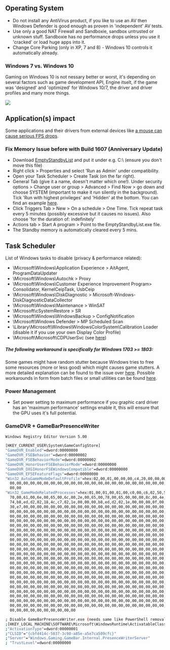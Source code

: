 ## Operating System
* Do not install any AntiVirus product, if you like to use an AV then Windows Defender is good enough as proven in 'independent' AV tests. 
* Use only a good NAT Firewall and Sandboxie, sandbox untrusted or unknown stuff. Sandboxie has no performance drops unless you use it 'cracked' or load huge apps into it.
* Change Core Parking (only in XP, 7 and 8) - Windows 10 controls it automatically already.




### Windows 7 vs. Windows 10

Gaming on Windows 10 is not nessary better or worst, it's depending on several factors such as game development API, Engine itselt, if the game was 'designed' and 'optimized' for Windows 10/7, the driver and driver profiles and many more things. 

[![](http://img.youtube.com/vi/RkHFYKDOo74/0.jpg)](http://www.youtube.com/watch?v=RkHFYKDOo74 "Windows 7 Vs. Windows 10 Game Performance (right-click and open it in a new Browser tab)")

Application(s) impact
---------------

Some applications and their drivers from external devices like [a mouse can cause serious FPS drops](https://old.reddit.com/r/Doom/comments/8a1m9s/psa_deactivate_the_new_razer_chroma_option_in/).


### Fix Memory Issue before with Build 1607 (Anniversary Update)

* Download [EmptyStandbyList](https://wj32.org/wp/software/empty-standby-list/) and put it under e.g. C:\ (ensure you don't move this file)
* Right click > Properties and select 'Run as Admin' under compatibility.
* Open your Task Scheduler > Create Task (on the far right).
* General Tab (give it a name, doesn't matter which one!). Under security options > Change user or group > Advanced > Find Now > go down and choose SYSTEM (important to make it run silently in the background). Tick 'Run with highest privileges' and 'Hidden' at the bottom. You can find an example [here](https://stackoverflow.com/questions/6568736/how-do-i-set-a-windows-scheduled-task-to-run-in-the-background).
* Click Triggers Tab > New > On a schedule > One Time. Tick repeat task every 5 minutes (possibly excessive but it causes no issues). Also choose 'for the duration of: indefinitely'
* Actions tab > Start A program > Point to the EmptyStandbyList.exe file.
* The Standby memory is automatically cleared every 5 mins.


Task Scheduler
---------------

List of Windows tasks to disable (privacy & performance related):

* \Microsoft\Windows\Application Experience > AitAgent, ProgramDataUpdater
* \Microsoft\Windows\Autochk > Proxy
* \Microsoft\Windows\Customer Experience Improvement Program> Consolidator, KernelCeipTask, UsbCeip
* \Microsoft\Windows\DiskDiagnostic > Microsoft-Windows-DiskDiagnosticDataCollector
* \Microsoft\Windows\Maintenance > WinSAT
* \Microsoft\cSystemRestore > SR
* \Microsoft\Windows\WindowsBackup > ConfigNotification
* \Microsoft\Windows Defender > MP Scheduled Scan
* \Library\Microsoft\Windows\WindowsColorSystem\Calibration Loader (disable it if you use your own Display Color Profile)
* \Microsoft\\Microsoft\CDPUserSvc (see [here](https://account.microsoft.com/privacy/activity-history))



##### **The following workaround is specifically for Windows 1703 >= 1803**:


Some games might have random stutter because Windows tries to free some resources (more or less good) which might causes game stutters. A more detailed explanation can be found to the issue over [here](https://forums.guru3d.com/threads/fix-game-stutter-on-win-10-1703-1803.420251/page-12#post-5590635). Possible workarounds in form from batch files or small utilities can be found [here](https://forums.guru3d.com/threads/fix-game-stutter-on-win-10-1703-1803.420251/).

### Power Management

* Set power setting to maximum performance if you graphic card driver has an 'maximum performance' settings enable it, this will ensure that the GPU uses it's full potential. 


### GameDVR + GameBarPresenceWriter

```bash
Windows Registry Editor Version 5.00

[HKEY_CURRENT_USER\System\GameConfigStore]
"GameDVR_Enabled"=dword:00000000
"GameDVR_FSEBehavior"=dword:00000002
"GameDVR_FSEBehaviorMode"=dword:00000002
"GameDVR_HonorUserFSEBehaviorMode"=dword:00000000
"GameDVR_DXGIHonorFSEWindowsCompatible"=dword:00000000
"GameDVR_EFSEFeatureFlags"=dword:00000000
"Win32_AutoGameModeDefaultProfile"=hex:02,00,01,00,00,00,c4,20,00,00,00,00,00,\
  00,00,00,00,00,00,00,00,00,00,00,00,00,00,00,00,00,00,00,00,00,00,00,00,00,\
  00,00
"Win32_GameModeRelatedProcesses"=hex:01,00,01,00,01,00,c0,00,c6,02,50,54,c7,02,\
  70,00,61,00,6e,00,65,00,6c,00,2e,00,65,00,78,00,65,00,00,00,8c,00,4e,8d,e1,\
  74,b8,ed,d2,02,18,4c,c7,02,1e,00,00,00,b8,ed,d2,02,1e,00,00,00,0f,00,00,00,\
  30,e7,00,00,00,00,00,00,00,00,00,00,00,00,00,00,00,00,00,00,00,00,00,00,00,\
  00,00,00,00,00,00,00,00,00,00,00,00,00,00,00,00,00,00,00,00,00,00,00,00,00,\
  00,00,00,00,00,00,00,00,00,00,00,00,00,00,00,00,00,00,00,00,00,00,00,00,00,\
  00,00,00,00,00,00,00,00,00,00,00,00,00,00,00,00,00,00,00,00,00,00,00,00,00,\
  00,00,00,00,00,00,00,00,00,00,00,00,00,00,00,00,00,00,00,00,00,00,00,00,00,\
  00,00,00,00,00,00,00,00,00,00,00,00,00,00,00,00,00,00,00,00,00,00,00,00,00,\
  00,00,00,00,00,00,00,00,00,00,00,00,00,00,00,00,00,00,00,00,00,00,00,00,00,\
  00,00,00,00,00,00,00,00,00,00,00,00,00,00,00,00,00,00,00,00,00,00,00,00,00,\
  00,00,00,00,00,00,00,00,00,00,00,00,00,00,00,00,00,00,00,00,00,00,00,00,00,\
  00,00,00,00,00,00,00,00,00,00,00,00,00,00,00,00,00,00,00,00,00,00,00,00,00,\
  00,00,00,00,00,00,00,00,00,00,00,00,00,00,00,00,00,00,00,00,00,00,00,00,00,\
  00,00,00,00,00,00,00,00,00,00,00,00,00,00,00,00,00,00,00,00,00,00,00,00,00,\
  00,00,00,00,00,00,00,00,00,00,00,00,00,00,00,00,00,00,00,00,00,00,00,00,00,\
  00,00,00,00,00,00,00,00,00,00,00,00,00,00,00,00,00,00,00,00,00,00,00,00,00,\
  00,00,00,00,00,00,00,00,00,00,00,00,00,00,00,00,00,00,00,00,00,00,00,00,00,\
  00,00,00,00,00,00,00,00,00,00,00,00,00,00,00,00,00,00,00,00,00,00,00,00,00,\
  00,00,00,00,00,00,00,00,00,00,00,00,00,00,00,00,00,00,00,00,00,00,00,00,00,\
  00,00,00,00,00,00,00,00,00,00,00,00,00,00,00,00,00,00,00,00,00,00,00,00,00,\
  00,00,00,00,00,00,00,00,00,00,00,00,00,00,00,00,00,00,00,00,00,00,00,00,00,\
  00,00,00,00,00,00,00,00,00,00,00,00,00,00,00,00,00,00,00,00,00,00,00,00,00,\
  00,00,00,00,00,00,00,00,00,00,00,00,00,00,00,00,00,00,00,00,00,00,00,00,00,\
  00,00,00,00,00,00,00,00,00,00,00,00,00,00,00,00,00,00,00,00,00,00,00,00,00,\
  00,00,00,00,00,00,00,00,00,00

; Disable GameBarPresenceWriter.exe (needs same like PowerShell removal higher rights) - Do not use it!
;[HKEY_LOCAL_MACHINE\SOFTWARE\Microsoft\WindowsRuntime\ActivatableClassId\Windows.Gaming.GameBar.PresenceServer.Internal.PresenceWriter]
;"ActivationType"=dword:00000001
;"CLSID"="{cbfd414c-5037-3c98-a85e-a5e7ca509cfc}"
;"Server"="Windows.Gaming.GameBar.Internal.PresenceWriterServer"
; "TrustLevel"=dword:00000000
```